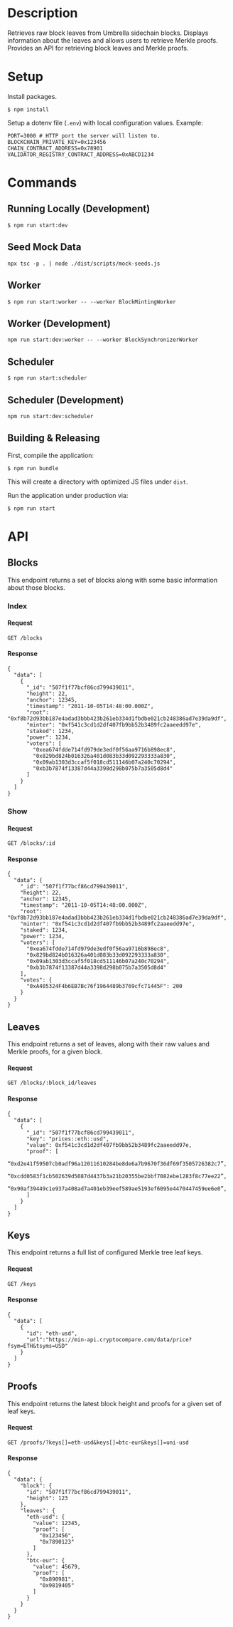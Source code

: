 # Description

Retrieves raw block leaves from Umbrella sidechain blocks.
Displays information about the leaves and allows users to retrieve Merkle proofs.
Provides an API for retrieving block leaves and Merkle proofs.

# Setup
Install packages.

```
$ npm install
```

Setup a dotenv file (`.env`) with local configuration values. Example:

```
PORT=3000 # HTTP port the server will listen to.
BLOCKCHAIN_PRIVATE_KEY=0x123456
CHAIN_CONTRACT_ADDRESS=0x78901
VALIDATOR_REGISTRY_CONTRACT_ADDRESS=0xABCD1234
```

# Commands
## Running Locally (Development)
```
$ npm run start:dev
```

## Seed Mock Data
```
npx tsc -p . | node ./dist/scripts/mock-seeds.js
```

## Worker
```
$ npm run start:worker -- --worker BlockMintingWorker
```

## Worker (Development)
```
npm run start:dev:worker -- --worker BlockSynchronizerWorker 
```

## Scheduler
```
$ npm run start:scheduler
```

## Scheduler (Development)
```
npm run start:dev:scheduler
```

## Building & Releasing
First, compile the application:
```
$ npm run bundle
```

This will create a directory with optimized JS files under `dist`.

Run the application under production via:

```
$ npm run start
```

# API
## Blocks
This endpoint returns a set of blocks along with some basic information about those blocks.

### Index
#### Request
```
GET /blocks
```

#### Response
```
{
  "data": [
    {
      "_id": "507f1f77bcf86cd799439011",
      "height": 22,
      "anchor": 12345,
      "timestamp": "2011-10-05T14:48:00.000Z",
      "root": "0xf8b72d93bb187e4adad3bbb423b261eb334d1fbdbe021cb248386ad7e39da9df",
      "minter": "0xf541c3cd1d2df407fb9bb52b3489fc2aaeedd97e",
      "staked": 1234,
      "power": 1234,
      "voters": [
        "0xea674fdde714fd979de3edf0f56aa9716b898ec8",
        "0x829bd824b016326a401d083b33d092293333a830",
        "0x09ab1303d3ccaf5f018cd511146b07a240c70294",
        "0xb3b7874f13387d44a3398d298b075b7a3505d8d4"
      ]
    }
  ]
}
```

### Show
#### Request
```
GET /blocks/:id
```

#### Response
```
{
  "data": {
    "_id": "507f1f77bcf86cd799439011",
    "height": 22,
    "anchor": 12345,
    "timestamp": "2011-10-05T14:48:00.000Z",
    "root": "0xf8b72d93bb187e4adad3bbb423b261eb334d1fbdbe021cb248386ad7e39da9df",
    "minter": "0xf541c3cd1d2df407fb9bb52b3489fc2aaeedd97e",
    "staked": 1234,
    "power": 1234,
    "voters": [
      "0xea674fdde714fd979de3edf0f56aa9716b898ec8",
      "0x829bd824b016326a401d083b33d092293333a830",
      "0x09ab1303d3ccaf5f018cd511146b07a240c70294",
      "0xb3b7874f13387d44a3398d298b075b7a3505d8d4"
    ],
    "votes": {
      "0xA405324F4b6EB7Bc76f1964489b3769cfc71445F": 200
    }
  }
}
```

## Leaves
This endpoint returns a set of leaves, along with their raw values and Merkle proofs, for a given block.

#### Request
```
GET /blocks/:block_id/leaves
```

#### Response
```
{
  "data": [
    {
      "_id": "507f1f77bcf86cd799439011",
      "key": "prices::eth::usd",
      "value": 0xf541c3cd1d2df407fb9bb52b3489fc2aaeedd97e,
      "proof": [
        “0xd2e41f59507cb0adf96a12011610284be8de6a7b9670f36df69f3505726382c7”,
        “0xcdd0583f1cb502639d5087d4437b3a21b20355be2bbf7082ebe1283f8c77ee22”,
        “0x90af39449c1e937a408ad7a401eb39eef589ae5193ef6095e4470447459ee6e0”,
      ]
    }
  ]
}
```

## Keys
This endpoint returns a full list of configured Merkle tree leaf keys.

#### Request
```
GET /keys
```

#### Response
```
{
  "data": [
    {
      "id": "eth-usd",
      "url":"https://min-api.cryptocompare.com/data/price?fsym=ETH&tsyms=USD"
    }
  ]
}
```

## Proofs
This endpoint returns the latest block height and proofs for a given set of leaf keys.

#### Request
```
GET /proofs/?keys[]=eth-usd&keys[]=btc-eur&keys[]=uni-usd
```

#### Response
```
{
  "data": {
    "block": {
      "id": "507f1f77bcf86cd799439011",
      "height": 123
    },
    "leaves": {
      "eth-usd": {
        "value": 12345,
        "proof": [
          "0x123456",
          "0x7890123"
        ]
      },
      "btc-eur": {
        "value": 45679,
        "proof": [
          "0x890981",
          "0x9819405"
        ]
      }
    }
  }
}
```
